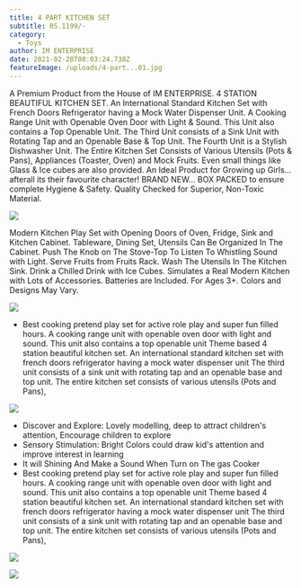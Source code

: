 ```yaml
---
title: 4 PART KITCHEN SET
subtitle: RS.1199/-
category:
  - Toys
author: IM ENTERPRISE
date: 2021-02-28T08:03:24.738Z
featureImage: /uploads/4-part...01.jpg
---
```

A Premium Product from the House of IM ENTERPRISE.  4 STATION BEAUTIFUL KITCHEN SET. An International Standard Kitchen Set with French Doors Refrigerator having a Mock Water Dispenser Unit. A Cooking Range Unit with Openable Oven Door with Light & Sound. This Unit also contains a Top Openable Unit. The Third Unit consists of a Sink Unit with Rotating Tap and an Openable Base & Top Unit. The Fourth Unit is a Stylish Dishwasher Unit. The Entire Kitchen Set Consists of Various Utensils (Pots & Pans), Appliances (Toaster, Oven) and Mock Fruits. Even small things like Glass & Ice cubes are also provided. An Ideal Product for Growing up Girls... afterall its their favourite character! BRAND NEW... BOX PACKED to ensure complete Hygiene & Safety. Quality Checked for Superior, Non-Toxic Material.

![](/uploads/4-part...01.jpg)

<!--StartFragment-->

Modern Kitchen Play Set with Opening Doors of Oven, Fridge, Sink and Kitchen Cabinet. Tableware, Dining Set, Utensils Can Be Organized In The Cabinet. Push The Knob on The Stove-Top To Listen To Whistling Sound with Light. Serve Fruits from Fruits Rack. Wash The Utensils In The Kitchen Sink. Drink a Chilled Drink with Ice Cubes. Simulates a Real Modern Kitchen with Lots of Accessories. Batteries are Included. For Ages 3+. Colors and Designs May Vary.

<!--EndFragment-->

![](/uploads/4-part...03.jpg)



* Best cooking pretend play set for active role play and super fun filled hours. A cooking range unit with openable oven door with light and sound. This unit also contains a top openable unit Theme based 4 station beautiful kitchen set. An international standard kitchen set with french doors refrigerator having a mock water dispenser unit The third unit consists of a sink unit with rotating tap and an openable base and top unit. The entire kitchen set consists of various utensils (Pots and Pans),

![](/uploads/4-part...04.jpg)



* Discover and Explore: Lovely modelling, deep to attract children's attention, Encourage children to explore
* Sensory Stimulation: Bright Colors could draw kid's attention and improve interest in learning
* It will Shining And Make a Sound When Turn on The gas Cooker
* Best cooking pretend play set for active role play and super fun filled hours. A cooking range unit with openable oven door with light and sound. This unit also contains a top openable unit Theme based 4 station beautiful kitchen set. An international standard kitchen set with french doors refrigerator having a mock water dispenser unit The third unit consists of a sink unit with rotating tap and an openable base and top unit. The entire kitchen set consists of various utensils (Pots and Pans),



![](/uploads/4-part...07.jpg)

![](/uploads/4-part...06.jpg)